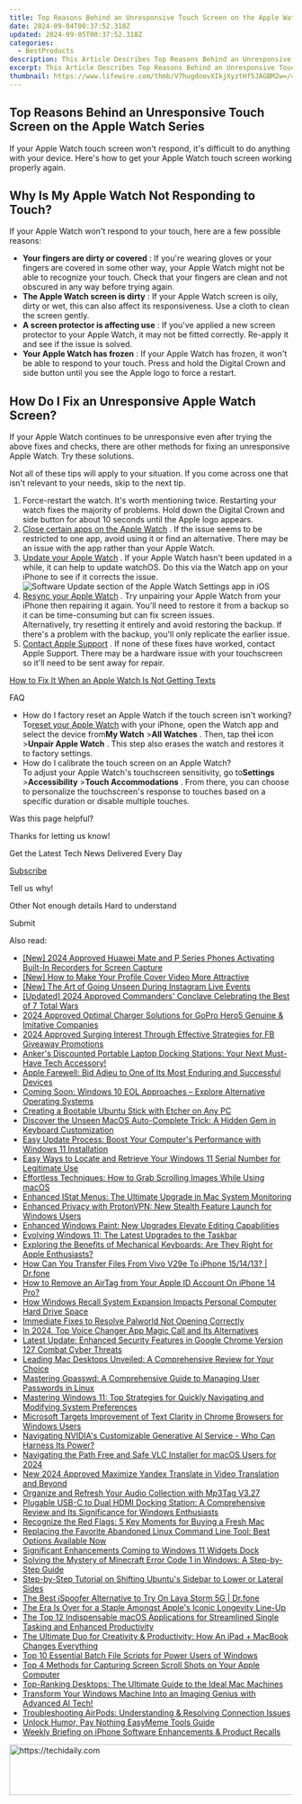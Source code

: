 ```yaml
---
title: Top Reasons Behind an Unresponsive Touch Screen on the Apple Watch Series
date: 2024-09-04T00:37:52.318Z
updated: 2024-09-05T00:37:52.318Z
categories:
  - BestProducts
description: This Article Describes Top Reasons Behind an Unresponsive Touch Screen on the Apple Watch Series
excerpt: This Article Describes Top Reasons Behind an Unresponsive Touch Screen on the Apple Watch Series
thumbnail: https://www.lifewire.com/thmb/V7hugdoovXIkjXyztHf5JAGBM2w=/400x300/filters:no_upscale():max_bytes(150000):strip_icc():format(webp)/why-is-my-apple-watch-touch-screen-not-working-5188667-abc0aa7ac1e3451a9ef2c092a30805b3.jpg
---
```


## Top Reasons Behind an Unresponsive Touch Screen on the Apple Watch Series
 If your Apple Watch touch screen won't respond, it's difficult to do anything with your device. Here's how to get your Apple Watch touch screen working properly again.

## Why Is My Apple Watch Not Responding to Touch?

 If your Apple Watch won't respond to your touch, here are a few possible reasons:

* **Your fingers are dirty or covered** : If you're wearing gloves or your fingers are covered in some other way, your Apple Watch might not be able to recognize your touch. Check that your fingers are clean and not obscured in any way before trying again.
* **The Apple Watch screen is dirty** : If your Apple Watch screen is oily, dirty or wet, this can also affect its responsiveness. Use a cloth to clean the screen gently.
* **A screen protector is affecting use** : If you've applied a new screen protector to your Apple Watch, it may not be fitted correctly. Re-apply it and see if the issue is solved.
* **Your Apple Watch has frozen** : If your Apple Watch has frozen, it won't be able to respond to your touch. Press and hold the Digital Crown and side button until you see the Apple logo to force a restart.

## How Do I Fix an Unresponsive Apple Watch Screen?

 If your Apple Watch continues to be unresponsive even after trying the above fixes and checks, there are other methods for fixing an unresponsive Apple Watch. Try these solutions.

 Not all of these tips will apply to your situation. If you come across one that isn't relevant to your needs, skip to the next tip.

1. Force-restart the watch. It's worth mentioning twice. Restarting your watch fixes the majority of problems. Hold down the Digital Crown and side button for about 10 seconds until the Apple logo appears.
2. [Close certain apps on the Apple Watch](https://www.lifewire.com/close-apps-on-apple-watch-4174552) . If the issue seems to be restricted to one app, avoid using it or find an alternative. There may be an issue with the app rather than your Apple Watch.
3. [Update your Apple Watch](https://www.lifewire.com/update-apple-watch-system-software-4774269) . If your Apple Watch hasn't been updated in a while, it can help to update watchOS. Do this via the Watch app on your iPhone to see if it corrects the issue.  
![Software Update section of the Apple Watch Settings app in iOS](https://www.lifewire.com/thmb/VEaxE9pZ0rKij1noHOhg9LQrAN8=/1500x0/filters:no_upscale():max_bytes(150000):strip_icc():format(webp)/001_fix-touch-screen-not-working-on-apple-watch-5188667-60d96a16d14147f59c511ebbe0db9414.jpg)
4. [Resync your Apple Watch](https://www.lifewire.com/resync-apple-watch-5186567) . Try unpairing your Apple Watch from your iPhone then repairing it again. You'll need to restore it from a backup so it can be time-consuming but can fix screen issues.  
 Alternatively, try resetting it entirely and avoid restoring the backup. If there's a problem with the backup, you'll only replicate the earlier issue.
5. [Contact Apple Support](https://www.lifewire.com/make-apple-store-appointment-with-app-1999600) . If none of these fixes have worked, contact Apple Support. There may be a hardware issue with your touchscreen so it'll need to be sent away for repair.

[How to Fix It When an Apple Watch Is Not Getting Texts](https://www.lifewire.com/fix-apple-watch-not-getting-texts-5188521)

 FAQ

* How do I factory reset an Apple Watch if the touch screen isn't working?  
 To[reset your Apple Watch](https://www.lifewire.com/how-to-reset-apple-watch-4175952) with your iPhone, open the Watch app and select the device from**My Watch** \>**All Watches** . Then, tap the**i** icon >**Unpair Apple Watch** . This step also erases the watch and restores it to factory settings.
* How do I calibrate the touch screen on an Apple Watch?  
 To adjust your Apple Watch's touchscreen sensitivity, go to**Settings** \>**Accessibility** \>**Touch Accommodations** . From there, you can choose to personalize the touchscreen's response to touches based on a specific duration or disable multiple touches.

Was this page helpful?

Thanks for letting us know!

 Get the Latest Tech News Delivered Every Day

[Subscribe](https://www.lifewire.com/#)

Tell us why!

 Other  Not enough details  Hard to understand

 Submit

<ins class="adsbygoogle"
     style="display:block"
     data-ad-format="autorelaxed"
     data-ad-client="ca-pub-7571918770474297"
     data-ad-slot="1223367746"></ins>



<ins class="adsbygoogle"
     style="display:block"
     data-ad-client="ca-pub-7571918770474297"
     data-ad-slot="8358498916"
     data-ad-format="auto"
     data-full-width-responsive="true"></ins>

<span class="atpl-alsoreadstyle">Also read:</span>
<div><ul>
<li><a href="https://screen-recording.techidaily.com/new-2024-approved-huawei-mate-and-p-series-phones-activating-built-in-recorders-for-screen-capture/"><u>[New] 2024 Approved  Huawei Mate and P Series Phones  Activating Built-In Recorders for Screen Capture</u></a></li>
<li><a href="https://facebook-video-content.techidaily.com/new-how-to-make-your-profile-cover-video-more-attractive/"><u>[New] How to Make Your Profile Cover Video More Attractive</u></a></li>
<li><a href="https://fox-direct.techidaily.com/new-the-art-of-going-unseen-during-instagram-live-events/"><u>[New] The Art of Going Unseen During Instagram Live Events</u></a></li>
<li><a href="https://on-screen-recording.techidaily.com/updated-2024-approved-commanders-conclave-celebrating-the-best-of-7-total-wars/"><u>[Updated] 2024 Approved  Commanders' Conclave  Celebrating the Best of 7 Total Wars</u></a></li>
<li><a href="https://extra-support.techidaily.com/2024-approved-optimal-charger-solutions-for-gopro-hero5-genuine-and-imitative-companies/"><u>2024 Approved  Optimal Charger Solutions for GoPro Hero5  Genuine & Imitative Companies</u></a></li>
<li><a href="https://some-tips.techidaily.com/2024-approved-surging-interest-through-effective-strategies-for-fb-giveaway-promotions/"><u>2024 Approved  Surging Interest Through Effective Strategies for FB Giveaway Promotions</u></a></li>
<li><a href="https://techno-recovery.techidaily.com/ankers-discounted-portable-laptop-docking-stations-your-next-must-have-tech-accessory/"><u>Anker's Discounted Portable Laptop Docking Stations: Your Next Must-Have Tech Accessory!</u></a></li>
<li><a href="https://techno-recovery.techidaily.com/apple-farewell-bid-adieu-to-one-of-its-most-enduring-and-successful-devices/"><u>Apple Farewell: Bid Adieu to One of Its Most Enduring and Successful Devices</u></a></li>
<li><a href="https://techno-recovery.techidaily.com/coming-soon-windows-10-eol-approaches-explore-alternative-operating-systems/"><u>Coming Soon: Windows 10 EOL Approaches – Explore Alternative Operating Systems</u></a></li>
<li><a href="https://techno-recovery.techidaily.com/creating-a-bootable-ubuntu-stick-with-etcher-on-any-pc/"><u>Creating a Bootable Ubuntu Stick with Etcher on Any PC</u></a></li>
<li><a href="https://techno-recovery.techidaily.com/discover-the-unseen-macos-auto-complete-trick-a-hidden-gem-in-keyboard-customization/"><u>Discover the Unseen MacOS Auto-Complete Trick: A Hidden Gem in Keyboard Customization</u></a></li>
<li><a href="https://techno-recovery.techidaily.com/easy-update-process-boost-your-computers-performance-with-windows-11-installation/"><u>Easy Update Process: Boost Your Computer's Performance with Windows 11 Installation</u></a></li>
<li><a href="https://techno-recovery.techidaily.com/easy-ways-to-locate-and-retrieve-your-windows-11-serial-number-for-legitimate-use/"><u>Easy Ways to Locate and Retrieve Your Windows 11 Serial Number for Legitimate Use</u></a></li>
<li><a href="https://techno-recovery.techidaily.com/effortless-techniques-how-to-grab-scrolling-images-while-using-macos/"><u>Effortless Techniques: How to Grab Scrolling Images While Using macOS</u></a></li>
<li><a href="https://techno-recovery.techidaily.com/enhanced-istat-menus-the-ultimate-upgrade-in-mac-system-monitoring/"><u>Enhanced IStat Menus: The Ultimate Upgrade in Mac System Monitoring</u></a></li>
<li><a href="https://techno-recovery.techidaily.com/enhanced-privacy-with-protonvpn-new-stealth-feature-launch-for-windows-users/"><u>Enhanced Privacy with ProtonVPN: New Stealth Feature Launch for Windows Users</u></a></li>
<li><a href="https://techno-recovery.techidaily.com/enhanced-windows-paint-new-upgrades-elevate-editing-capabilities/"><u>Enhanced Windows Paint: New Upgrades Elevate Editing Capabilities</u></a></li>
<li><a href="https://techno-recovery.techidaily.com/evolving-windows-11-the-latest-upgrades-to-the-taskbar/"><u>Evolving Windows 11: The Latest Upgrades to the Taskbar</u></a></li>
<li><a href="https://techno-recovery.techidaily.com/exploring-the-benefits-of-mechanical-keyboards-are-they-right-for-apple-enthusiasts/"><u>Exploring the Benefits of Mechanical Keyboards: Are They Right for Apple Enthusiasts?</u></a></li>
<li><a href="https://blog-min.techidaily.com/how-can-you-transfer-files-from-vivo-v29e-to-iphone-151413-drfone-by-drfone-transfer-from-android-transfer-from-android/"><u>How Can You Transfer Files From Vivo V29e To iPhone 15/14/13? | Dr.fone</u></a></li>
<li><a href="https://apple-account.techidaily.com/how-to-remove-an-airtag-from-your-apple-id-account-on-iphone-14-pro-by-drfone-ios/"><u>How to Remove an AirTag from Your Apple ID Account On iPhone 14 Pro?</u></a></li>
<li><a href="https://techno-recovery.techidaily.com/how-windows-recall-system-expansion-impacts-personal-computer-hard-drive-space/"><u>How Windows Recall System Expansion Impacts Personal Computer Hard Drive Space</u></a></li>
<li><a href="https://win-able.techidaily.com/immediate-fixes-to-resolve-palworld-not-opening-correctly/"><u>Immediate Fixes to Resolve Palworld Not Opening Correctly</u></a></li>
<li><a href="https://extra-approaches.techidaily.com/in-2024-top-voice-changer-app-magic-call-and-its-alternatives/"><u>In 2024, Top Voice Changer App  Magic Call and Its Alternatives</u></a></li>
<li><a href="https://techno-recovery.techidaily.com/latest-update-enhanced-security-features-in-google-chrome-version-127-combat-cyber-threats/"><u>Latest Update: Enhanced Security Features in Google Chrome Version 127 Combat Cyber Threats</u></a></li>
<li><a href="https://techno-recovery.techidaily.com/leading-mac-desktops-unveiled-a-comprehensive-review-for-your-choice/"><u>Leading Mac Desktops Unveiled: A Comprehensive Review for Your Choice</u></a></li>
<li><a href="https://techno-recovery.techidaily.com/mastering-gpasswd-a-comprehensive-guide-to-managing-user-passwords-in-linux/"><u>Mastering Gpasswd: A Comprehensive Guide to Managing User Passwords in Linux</u></a></li>
<li><a href="https://techno-recovery.techidaily.com/mastering-windows-11-top-strategies-for-quickly-navigating-and-modifying-system-preferences/"><u>Mastering Windows 11: Top Strategies for Quickly Navigating and Modifying System Preferences</u></a></li>
<li><a href="https://techno-recovery.techidaily.com/microsoft-targets-improvement-of-text-clarity-in-chrome-browsers-for-windows-users/"><u>Microsoft Targets Improvement of Text Clarity in Chrome Browsers for Windows Users</u></a></li>
<li><a href="https://tech-revival.techidaily.com/navigating-nvidias-customizable-generative-ai-service-who-can-harness-its-power/"><u>Navigating NVIDIA's Customizable Generative AI Service - Who Can Harness Its Power?</u></a></li>
<li><a href="https://extra-approaches.techidaily.com/navigating-the-path-free-and-safe-vlc-installer-for-macos-users-for-2024/"><u>Navigating the Path  Free and Safe VLC Installer for macOS Users for 2024</u></a></li>
<li><a href="https://ai-video-translation.techidaily.com/new-2024-approved-maximize-yandex-translate-in-video-translation-and-beyond/"><u>New 2024 Approved Maximize Yandex Translate in Video Translation and Beyond</u></a></li>
<li><a href="https://techno-recovery.techidaily.com/organize-and-refresh-your-audio-collection-with-mp3tag-v327/"><u>Organize and Refresh Your Audio Collection with Mp3Tag V3.27</u></a></li>
<li><a href="https://techno-recovery.techidaily.com/plugable-usb-c-to-dual-hdmi-docking-station-a-comprehensive-review-and-its-significance-for-windows-enthusiasts/"><u>Plugable USB-C to Dual HDMI Docking Station: A Comprehensive Review and Its Significance for Windows Enthusiasts</u></a></li>
<li><a href="https://techno-recovery.techidaily.com/recognize-the-red-flags-5-key-moments-for-buying-a-fresh-mac/"><u>Recognize the Red Flags: 5 Key Moments for Buying a Fresh Mac</u></a></li>
<li><a href="https://techno-recovery.techidaily.com/replacing-the-favorite-abandoned-linux-command-line-tool-best-options-available-now/"><u>Replacing the Favorite Abandoned Linux Command Line Tool: Best Options Available Now</u></a></li>
<li><a href="https://techno-recovery.techidaily.com/significant-enhancements-coming-to-windows-11-widgets-dock/"><u>Significant Enhancements Coming to Windows 11 Widgets Dock</u></a></li>
<li><a href="https://techno-recovery.techidaily.com/solving-the-mystery-of-minecraft-error-code-1-in-windows-a-step-by-step-guide/"><u>Solving the Mystery of Minecraft Error Code 1 in Windows: A Step-by-Step Guide</u></a></li>
<li><a href="https://techno-recovery.techidaily.com/step-by-step-tutorial-on-shifting-ubuntus-sidebar-to-lower-or-lateral-sides/"><u>Step-by-Step Tutorial on Shifting Ubuntu's Sidebar to Lower or Lateral Sides</u></a></li>
<li><a href="https://android-pokemon-go.techidaily.com/the-best-ispoofer-alternative-to-try-on-lava-storm-5g-drfone-by-drfone-virtual-android/"><u>The Best iSpoofer Alternative to Try On Lava Storm 5G | Dr.fone</u></a></li>
<li><a href="https://techno-recovery.techidaily.com/the-era-is-over-for-a-staple-amongst-apples-iconic-longevity-line-up/"><u>The Era Is Over for a Staple Amongst Apple's Iconic Longevity Line-Up</u></a></li>
<li><a href="https://techno-recovery.techidaily.com/the-top-12-indispensable-macos-applications-for-streamlined-single-tasking-and-enhanced-productivity/"><u>The Top 12 Indispensable macOS Applications for Streamlined Single Tasking and Enhanced Productivity</u></a></li>
<li><a href="https://techno-recovery.techidaily.com/the-ultimate-duo-for-creativity-and-productivity-how-an-ipad-plus-macbook-changes-everything/"><u>The Ultimate Duo for Creativity & Productivity: How An iPad + MacBook Changes Everything</u></a></li>
<li><a href="https://techno-recovery.techidaily.com/top-10-essential-batch-file-scripts-for-power-users-of-windows/"><u>Top 10 Essential Batch File Scripts for Power Users of Windows</u></a></li>
<li><a href="https://techno-recovery.techidaily.com/top-4-methods-for-capturing-screen-scroll-shots-on-your-apple-computer/"><u>Top 4 Methods for Capturing Screen Scroll Shots on Your Apple Computer</u></a></li>
<li><a href="https://techno-recovery.techidaily.com/top-ranking-desktops-the-ultimate-guide-to-the-ideal-mac-machines/"><u>Top-Ranking Desktops: The Ultimate Guide to the Ideal Mac Machines</u></a></li>
<li><a href="https://techno-recovery.techidaily.com/transform-your-windows-machine-into-an-imaging-genius-with-advanced-ai-tech/"><u>Transform Your Windows Machine Into an Imaging Genius with Advanced AI Tech!</u></a></li>
<li><a href="https://techno-recovery.techidaily.com/troubleshooting-airpods-understanding-and-resolving-connection-issues/"><u>Troubleshooting AirPods: Understanding & Resolving Connection Issues</u></a></li>
<li><a href="https://fox-glue.techidaily.com/unlock-humor-pay-nothing-easymeme-tools-guide/"><u>Unlock Humor, Pay Nothing  EasyMeme Tools Guide</u></a></li>
<li><a href="https://techno-recovery.techidaily.com/weekly-briefing-on-iphone-software-enhancements-and-product-recalls/"><u>Weekly Briefing on iPhone Software Enhancements & Product Recalls</u></a></li>
</ul></div>

<!-- affiliate ads begin -->
<a href="https://aligracehair.sjv.io/c/5597632/1997680/19272" target="_top" id="1997680">
  <img src="//a.impactradius-go.com/display-ad/19272-1997680" border="0" alt="https://techidaily.com" width="728" height="90"/>
</a>
<img height="0" width="0" src="https://aligracehair.sjv.io/i/5597632/1997680/19272" style="position:absolute;visibility:hidden;" border="0" />
<!-- affiliate ads end -->